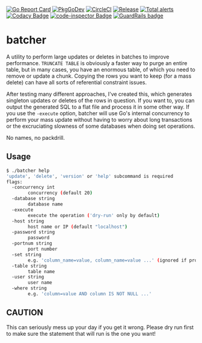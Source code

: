 [![Go Report Card](https://goreportcard.com/badge/github.com/spokeywheeler/batcher)](https://goreportcard.com/report/github.com/spokeywheeler/batcher)  [![PkgGoDev](https://pkg.go.dev/badge/github.com/spokeywheeler/batcher)](https://pkg.go.dev/github.com/spokeywheeler/batcher)  [![CircleCI](https://circleci.com/gh/circleci/circleci-docs.svg?style=shield)](https://circleci.com/gh/spokeywheeler/batcher)  [![Release](https://img.shields.io/github/release/golang-standards/project-layout.svg?style=flat-square)](https://github.com/spokeywheeler/batcher/releases/latest)  [![Total alerts](https://img.shields.io/lgtm/alerts/g/SpokeyWheeler/batcher.svg?logo=lgtm&logoWidth=18)](https://lgtm.com/projects/g/SpokeyWheeler/batcher/alerts/)  [![Codacy Badge](https://app.codacy.com/project/badge/Grade/132d19460c42416bb371f98bb0c94fc6)](https://www.codacy.com/gh/SpokeyWheeler/batcher/dashboard?utm_source=github.com&amp;utm_medium=referral&amp;utm_content=SpokeyWheeler/batcher&amp;utm_campaign=Badge_Grade)  [![code-inspector Badge](https://www.code-inspector.com/project/17296/score/svg)](https://www.code-inspector.com/project/17296/score/svg)  [![GuardRails badge](https://api.guardrails.io/v2/badges/SpokeyWheeler/batcher.svg?token=d09c361974cb1acab7d58f925c6a7dd6f9fc6c05dfd43904043a06f382cdc4d7&provider=github)](https://dashboard.guardrails.io/gh/SpokeyWheeler/52652)

# batcher

A utility to perform large updates or deletes in batches to improve performance. `TRUNCATE TABLE` is obviously a faster way to purge an entire table, but in many cases, you have an enormous table, of which you need to remove or update a chunk. Copying the rows you want to keep (for a mass delete) can have all sorts of referential constraint issues.

After testing many different approaches, I've created this, which generates singleton updates or deletes of the rows in question. If you want to, you can output the generated SQL to a flat file and process it in some other way. If you use the `-execute` option, batcher will use Go's internal concurrency to perform your mass update without having to worry about long transactions or the excruciating slowness of some databases when doing set operations.

No names, no packdrill.

## Usage

```bash
$ ./batcher help
'update', 'delete', 'version' or 'help' subcommand is required
flags:
  -concurrency int
    	concurrency (default 20)
  -database string
    	database name
  -execute
    	execute the operation ('dry-run' only by default)
  -host string
    	host name or IP (default "localhost")
  -password string
    	password
  -portnum string
    	port number
  -set string
    	e.g. 'column_name=value, column_name=value ...' (ignored if provided with delete subcommand)
  -table string
    	table name
  -user string
    	user name
  -where string
    	e.g. 'column=value AND column IS NOT NULL ...'
```

## CAUTION

This can seriously mess up your day if you get it wrong. Please dry run first to make sure the statement that will run is the one you want!
